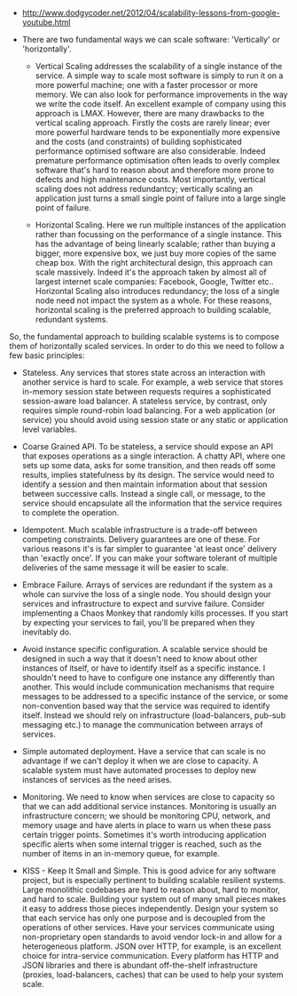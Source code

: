 * http://www.dodgycoder.net/2012/04/scalability-lessons-from-google-youtube.html

* There are two fundamental ways we can scale software: 'Vertically' or 'horizontally'.

  * Vertical Scaling addresses the scalability of a single instance of the service. A simple way to scale most software is simply to run it on a more powerful machine; one with a faster processor or more memory. We can also look for performance improvements in the way we write the code itself. An excellent example of company using this approach is LMAX. However, there are many drawbacks to the vertical scaling approach. Firstly the costs are rarely linear; ever more powerful hardware tends to be exponentially more expensive and the costs (and constraints) of building sophisticated performance optimised software are also considerable. Indeed premature performance optimisation often leads to overly complex software that's hard to reason about and therefore more prone to defects and high maintenance costs. Most importantly, vertical scaling does not address redundantcy; vertically scaling an application just turns a small single point of failure into a large single point of failure.

  * Horizontal Scaling. Here we run multiple instances of the application rather than focussing on the performance of a single instance. This has the advantage of being linearly scalable; rather than buying a bigger, more expensive box, we just buy more copies of the same cheap box. With the right architectural design, this approach can scale massively. Indeed it's the approach taken by almost all of largest internet scale companies: Facebook, Google, Twitter etc.. Horizontal Scaling also introduces redundancy; the loss of a single node need not impact the system as a whole. For these reasons, horizontal scaling is the preferred approach to building scalable, redundant systems.
  
So, the fundamental approach to building scalable systems is to compose them of horizontally scaled services. In order to do this we need to follow a few basic principles:

* Stateless. Any services that stores state across an interaction with another service is hard to scale. For example, a web service that stores in-memory session state between requests requires a sophisticated session-aware load balancer. A stateless service, by contrast, only requires simple round-robin load balancing. For a web application (or service) you should avoid using session state or any static or application level variables.

* Coarse Grained API. To be stateless, a service should expose an API that exposes operations as a single interaction. A chatty API, where one sets up some data, asks for some transition, and then reads off some results, implies statefulness by its design. The service would need to identify a session and then maintain information about that session between successive calls. Instead a single call, or message, to the service should encapsulate all the information that the service requires to complete the operation.

* Idempotent. Much scalable infrastructure is a trade-off between competing constraints. Delivery guarantees are one of these. For various reasons it's is far simpler to guarantee 'at least once' delivery than 'exactly once'. If you can make your software tolerant of multiple deliveries of the same message it will be easier to scale.

* Embrace Failure. Arrays of services are redundant if the system as a whole can survive the loss of a single node. You should design your services and infrastructure to expect and survive failure. Consider implementing a Chaos Monkey that randomly kills processes. If you start by expecting your services to fail, you'll be prepared when they inevitably do.

* Avoid instance specific configuration. A scalable service should be designed in such a way that it doesn't need to know about other instances of itself, or have to identify itself as a specific instance. I shouldn't need to have to configure one instance any differently than another. This would include communication mechanisms that require messages to be addressed to a specific instance of the service, or some non-convention based way that the service was required to identify itself. Instead we should rely on infrastructure (load-balancers, pub-sub messaging etc.) to manage the communication between arrays of services.

* Simple automated deployment. Have a service that can scale is no advantage if we can't deploy it when we are close to capacity. A scalable system must have automated processes to deploy new instances of services as the need arises.

* Monitoring. We need to know when services are close to capacity so that we can add additional service instances. Monitoring is usually an infrastructure concern; we should be monitoring CPU, network, and memory usage and have alerts in place to warn us when these pass certain trigger points. Sometimes it's worth introducing application specific alerts when some internal trigger is reached, such as the number of items in an in-memory queue, for example.

* KISS - Keep It Small and Simple. This is good advice for any software project, but is especially pertinent to building scalable resilient systems. Large monolithic codebases are hard to reason about, hard to monitor, and hard to scale. Building your system out of many small pieces makes it easy to address those pieces independently. Design your system so that each service has only one purpose and is decoupled from the operations of other services. Have your services communicate using non-proprietary open standards to avoid vendor lock-in and allow for a heterogeneous platform. JSON over HTTP, for example, is an excellent choice for intra-service communication. Every platform has HTTP and JSON libraries and there is abundant off-the-shelf infrastructure (proxies, load-balancers, caches) that can be used to help your system scale.


